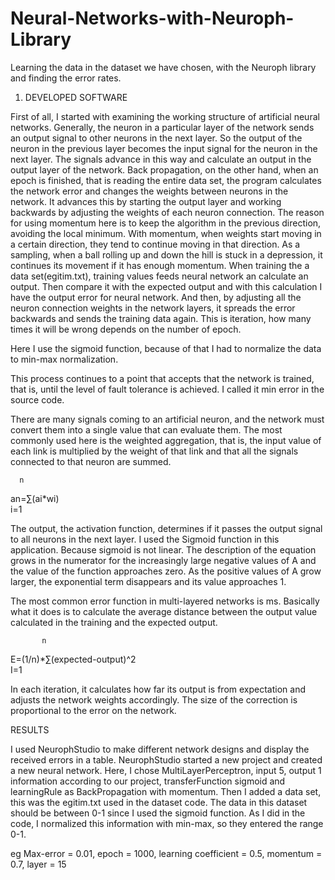 # Neural-Networks-with-Neuroph-Library
Learning the data in the dataset we have chosen, with the Neuroph library and finding the error rates.

1. DEVELOPED SOFTWARE

First of all, I started with examining the working structure of artificial neural networks. Generally, the neuron in a particular layer of the network sends an output signal to other neurons in the next layer. So the output of the neuron in the previous layer becomes the input signal for the neuron in the next layer. The signals advance in this way and calculate an output in the output layer of the network.
 Back propagation, on the other hand, when an epoch is finished, that is reading the entire data set, the program calculates the network error and changes the weights between neurons in the network. It advances this by starting the output layer and working backwards by adjusting the weights of each neuron connection. The reason for using momentum here is to keep the algorithm in the previous direction, avoiding the local minimum. With momentum, when weights start moving in a certain direction, they tend to continue moving in that direction. As a sampling, when a ball rolling up and down the hill is stuck in a depression, it continues its movement if it has enough momentum.
When training the a data set(egitim.txt), training values feeds neural network an calculate an output. Then compare it with the expected output and with this calculation I have the output error for neural network. And then, by adjusting all the neuron connection weights in the network layers, it spreads the error backwards and sends the training data again. This is iteration, how many times it will be wrong depends on the number of epoch. 

Here I use the sigmoid function, because of that I had to normalize the data to min-max normalization.

This process continues to a point that accepts that the network is trained, that is, until the level of fault tolerance is achieved. I called it min error in the source code.

There are many signals coming to an artificial neuron, and the network must convert them into a single value that can evaluate them. The most commonly used here is the weighted aggregation, that is, the input value of each link is multiplied by the weight of that link and that all the signals connected to that neuron are summed.

      n 
   an=∑(ai*wi)     
      i=1
      
 The output, the activation function, determines if it passes the output signal to all neurons in the next layer. I used the Sigmoid function in this application. Because sigmoid is not linear. The description of the equation grows in the numerator for the increasingly large negative values of A and the value of the function approaches zero. As the positive values of A grow larger, the exponential term disappears and its value approaches 1.
 
The most common error function in multi-layered networks is ms. Basically what it does is to calculate the average distance between the output value calculated in the training and the expected output.

           n 
   E=(1/n)*∑(expected-output)^2              
          I=1  
          
  In each iteration, it calculates how far its output is from expectation and adjusts the network weights accordingly. The size of the correction is proportional to the error on the network.
  
  RESULTS
  
   I used NeurophStudio to make different network designs and display the received errors in a table. NeurophStudio started a new project and created a new neural network. Here, I chose MultiLayerPerceptron, input 5, output 1 information according to our project, transferFunction sigmoid and learningRule as BackPropagation with momentum.
  Then I added a data set, this was the egitim.txt used in the dataset code. The data in this dataset should be between 0-1 since I used the sigmoid function. As I did in the code, I normalized this information with min-max, so they entered the range 0-1.

eg Max-error = 0.01, epoch = 1000, learning coefficient = 0.5, momentum = 0.7, layer = 15
